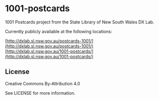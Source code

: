# 1001-postcards

1001 Postcards project from the State Library of New South Wales DX Lab.

Currently publicly available at the following locations:

[http://dxlab.sl.nsw.gov.au/postcards-1001/](http://dxlab.sl.nsw.gov.au/postcards-1001/)  
[http://dxlab.sl.nsw.gov.au/1001-postcards/](http://dxlab.sl.nsw.gov.au/1001-postcards/)

## License

Creative Commons By-Attribution 4.0

See LICENSE for more information.
